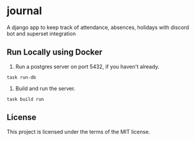 # journal

A django app to keep track of attendance, absences, holidays with discord bot and superset integration

## Run Locally using Docker

1. Run a postgres server on port 5432, if you haven't already.

```
task run-db
```

1. Build and run the server.

```
task build run
```

## License

This project is licensed under the terms of the MIT license.
